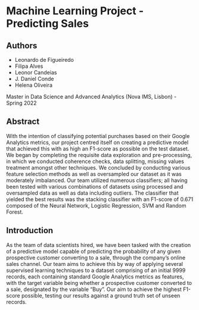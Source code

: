 # Machine Learning Project - Predicting Sales

## Authors
- Leonardo de Figueiredo
- Filipa Alves
- Leonor Candeias
- J. Daniel Conde
- Helena Oliveira

Master in Data Science and Advanced Analytics (Nova IMS, Lisbon) - Spring 2022

## Abstract
With the intention of classifying potential purchases based on their Google Analytics metrics, our project centred itself on creating a predictive model that achieved this with as high an F1-score as possible on the test dataset. We began by completing the requisite data exploration and pre-processing, in which we conducted coherence checks, data splitting, missing values treatment amongst other techniques. We concluded by conducting various feature selection methods as well as oversampled our dataset as it was moderately imbalanced. Our team utilized numerous classifiers; all having been tested with various combinations of datasets using processed and oversampled data as well as data including outliers. The classifier that yielded the best results was the stacking classifier with an F1-score of 0.671 composed of the Neural Network, Logistic Regression, SVM and Random Forest.

## Introduction
As the team of data scientists hired, we have been tasked with the creation of a predictive model capable of predicting the probability of any given prospective customer converting to a sale, through the company’s online sales channel. Our team aims to achieve this by way of applying several supervised learning techniques to a dataset comprising of an initial 9999 records, each containing standard Google Analytics metrics as features, with the target variable being whether a prospective customer converted to a sale, designated by the variable “Buy”. Our aim to achieve the highest F1-score possible, testing our results against a ground truth set of unseen records.

